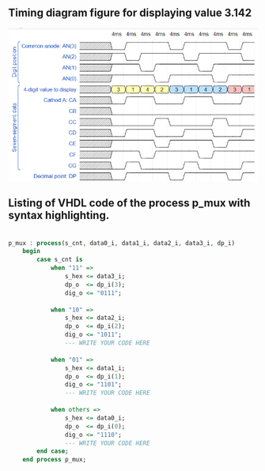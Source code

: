 ## Timing diagram figure for displaying value 3.142

![1](IMAGES/prubeh.PNG)

## Listing of VHDL code of the process p_mux with syntax highlighting.

``` vhdl

p_mux : process(s_cnt, data0_i, data1_i, data2_i, data3_i, dp_i)
    begin
        case s_cnt is
            when "11" =>
                s_hex <= data3_i;
                dp_o  <= dp_i(3);
                dig_o <= "0111";

            when "10" =>
                s_hex <= data2_i;
                dp_o  <= dp_i(2);
                dig_o <= "1011";
                --- WRITE YOUR CODE HERE

            when "01" =>
                s_hex <= data1_i;
                dp_o  <= dp_i(1);
                dig_o <= "1101";
                --- WRITE YOUR CODE HERE

            when others =>
                s_hex <= data0_i;
                dp_o  <= dp_i(0);
                dig_o <= "1110";
                --- WRITE YOUR CODE HERE
        end case;
    end process p_mux;

```
